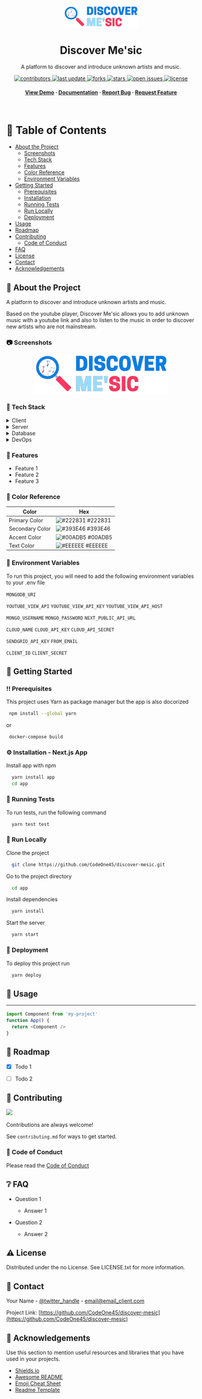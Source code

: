 <div align="center">

  <img src="app/asset/logo_large.png" alt="logo" width="200" height="auto" />
  <h1>Discover Me'sic</h1>
  
  <p>
    A platform to discover and introduce unknown artists and music. 
  </p>
  
  
<!-- Badges -->
<p>
  <a href="https://github.com/CodeOne45/discover-mesic/graphs/contributors">
    <img src="https://img.shields.io/github/contributors/CodeOne45/discover-mesic" alt="contributors" />
  </a>
  <a href="">
    <img src="https://img.shields.io/github/last-commit/CodeOne45/discover-mesic" alt="last update" />
  </a>
  <a href="https://github.com/CodeOne45/discover-mesic/network/members">
    <img src="https://img.shields.io/github/forks/CodeOne45/discover-mesic" alt="forks" />
  </a>
  <a href="https://github.com/CodeOne45/discover-mesic/stargazers">
    <img src="https://img.shields.io/github/stars/CodeOne45/discover-mesic" alt="stars" />
  </a>
  <a href="https://github.com/CodeOne45/discover-mesic/issues/">
    <img src="https://img.shields.io/github/issues/CodeOne45/discover-mesic" alt="open issues" />
  </a>
  <a href="https://github.com/CodeOne45/discover-mesic/blob/master/LICENSE">
    <img src="https://img.shields.io/github/license/CodeOne45/discover-mesic.svg" alt="license" />
  </a>
</p>
   
<h4>
    <a href="https://github.com/CodeOne45/discover-mesic/">View Demo</a>
  <span> · </span>
    <a href="https://github.com/CodeOne45/discover-mesic">Documentation</a>
  <span> · </span>
    <a href="https://github.com/CodeOne45/discover-mesic/issues/">Report Bug</a>
  <span> · </span>
    <a href="https://github.com/CodeOne45/discover-mesic/issues/">Request Feature</a>
  </h4>
</div>

<br />

<!-- Table of Contents -->
# :notebook_with_decorative_cover: Table of Contents

- [About the Project](#star2-about-the-project)
  * [Screenshots](#camera-screenshots)
  * [Tech Stack](#space_invader-tech-stack)
  * [Features](#dart-features)
  * [Color Reference](#art-color-reference)
  * [Environment Variables](#key-environment-variables)
- [Getting Started](#toolbox-getting-started)
  * [Prerequisites](#bangbang-prerequisites)
  * [Installation](#gear-installation)
  * [Running Tests](#test_tube-running-tests)
  * [Run Locally](#running-run-locally)
  * [Deployment](#triangular_flag_on_post-deployment)
- [Usage](#eyes-usage)
- [Roadmap](#compass-roadmap)
- [Contributing](#wave-contributing)
  * [Code of Conduct](#scroll-code-of-conduct)
- [FAQ](#grey_question-faq)
- [License](#warning-license)
- [Contact](#handshake-contact)
- [Acknowledgements](#gem-acknowledgements)

  

<!-- About the Project -->
## :star2: About the Project

A platform to discover and introduce unknown artists and music.

Based on the youtube player, Discover Me'sic allows you to add unknown music with a youtube link and also to listen to the music in order to discover new artists who are not mainstream.

<!-- Screenshots -->
### :camera: Screenshots

<div align="center"> 
  <img src="app/asset/logo_large.png" alt="screenshot" />
</div>


<!-- TechStack -->
### :space_invader: Tech Stack

<details>
  <summary>Client</summary>
  <ul>
    <li><a href="https://www.typescriptlang.org/">Typescript</a></li>
    <li><a href="https://nextjs.org/">Next.js</a></li>
    <li><a href="https://reactjs.org/">React.js</a></li>
    <li><a href="https://tailwindcss.com/">TailwindCSS</a></li>
  </ul>
</details>

<details>
  <summary>Server</summary>
  <ul>
    <li><a href="https://www.typescriptlang.org/">Typescript</a></li>
    <li><a href="https://expressjs.com/">Express.js</a></li>
  </ul>
</details>

<details>
<summary>Database</summary>
  <ul>
    <li><a href="https://www.mongodb.com/">MongoDB</a></li>
  </ul>
</details>

<details>
<summary>DevOps</summary>
  <ul>
    <li><a href="https://www.docker.com/">Docker</a></li>
  </ul>
</details>

<!-- Features -->
### :dart: Features

- Feature 1
- Feature 2
- Feature 3

<!-- Color Reference -->
### :art: Color Reference

| Color             | Hex                                                                |
| ----------------- | ------------------------------------------------------------------ |
| Primary Color | ![#222831](https://via.placeholder.com/10/222831?text=+) #222831 |
| Secondary Color | ![#393E46](https://via.placeholder.com/10/393E46?text=+) #393E46 |
| Accent Color | ![#00ADB5](https://via.placeholder.com/10/00ADB5?text=+) #00ADB5 |
| Text Color | ![#EEEEEE](https://via.placeholder.com/10/EEEEEE?text=+) #EEEEEE |


<!-- Env Variables -->
### :key: Environment Variables

To run this project, you will need to add the following environment variables to your .env file

``MONGODB_URI``

``YOUTUBE_VIEW_API``
``YOUTUBE_VIEW_API_KEY``
``YOUTUBE_VIEW_API_HOST``

``MONGO_USERNAME``
``MONGO_PASSWORD``
``NEXT_PUBLIC_API_URL``

``CLOUD_NAME``
``CLOUD_API_KEY``
``CLOUD_API_SECRET``

``SENDGRID_API_KEY``
``FROM_EMAIL``

``CLIENT_ID``
``CLIENT_SECRET``

<!-- Getting Started -->
## 	:toolbox: Getting Started

<!-- Prerequisites -->
### :bangbang: Prerequisites

This project uses Yarn as package manager but the app is also docorized 

```bash
 npm install --global yarn
```

or

```bash
 docker-compose build
```


<!-- Installation -->
### :gear: Installation - Next.js App

Install app with npm

```bash
  yarn install app
  cd app
```
   
<!-- Running Tests -->
### :test_tube: Running Tests

To run tests, run the following command

```bash
  yarn test test
```

<!-- Run Locally -->
### :running: Run Locally

Clone the project

```bash
  git clone https://github.com/CodeOne45/discover-mesic.git
```

Go to the project directory

```bash
  cd app
```

Install dependencies

```bash
  yarn install
```

Start the server

```bash
  yarn start
```


<!-- Deployment -->
### :triangular_flag_on_post: Deployment

To deploy this project run

```bash
  yarn deploy
```


<!-- Usage -->
## :eyes: Usage

---


```javascript
import Component from 'my-project'
function App() {
  return <Component />
}
```

<!-- Roadmap -->
## :compass: Roadmap

* [x] Todo 1
* [ ] Todo 2


<!-- Contributing -->
## :wave: Contributing

<a href="https://github.com/CodeOne45/discover-mesic/graphs/contributors">
  <img src="https://contrib.rocks/image?repo=CodeOne45/discover-mesic" />
</a>


Contributions are always welcome!

See `contributing.md` for ways to get started.


<!-- Code of Conduct -->
### :scroll: Code of Conduct

Please read the [Code of Conduct](https://github.com/CodeOne45/discover-mesic/blob/master/CODE_OF_CONDUCT.md)

<!-- FAQ -->
## :grey_question: FAQ

- Question 1

  + Answer 1

- Question 2

  + Answer 2


<!-- License -->
## :warning: License

Distributed under the no License. See LICENSE.txt for more information.


<!-- Contact -->
## :handshake: Contact

Your Name - [@twitter_handle](https://twitter.com/twitter_handle) - email@email_client.com

Project Link: [https://github.com/CodeOne45/discover-mesic](https://github.com/CodeOne45/discover-mesic)


<!-- Acknowledgments -->
## :gem: Acknowledgements

Use this section to mention useful resources and libraries that you have used in your projects.

 - [Shields.io](https://shields.io/)
 - [Awesome README](https://github.com/matiassingers/awesome-readme)
 - [Emoji Cheat Sheet](https://github.com/ikatyang/emoji-cheat-sheet/blob/master/README.md#travel--places)
 - [Readme Template](https://github.com/othneildrew/Best-README-Template)
